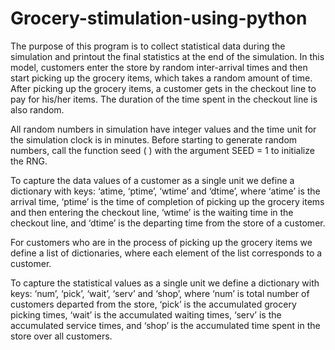 # Grocery-stimulation-using-python
The purpose of this program is to collect statistical data during the simulation and printout the final statistics at the end of the simulation. In this model, customers enter the store by random inter-arrival times and then start picking up the grocery items, which takes a random amount of time. After picking up the grocery items, a customer gets in the checkout line to pay for his/her items. The duration of the time spent in the checkout line is also random.

All random numbers in simulation have integer values and the time unit for the simulation clock is in minutes. Before starting to generate random numbers, call the function
seed ( ) with the argument SEED = 1 to initialize the RNG.

To capture the data values of a customer as a single unit we define a dictionary with keys: ‘atime, ‘ptime’, ‘wtime’ and ‘dtime’, where ‘atime’ is the arrival time, ‘ptime’ is the time of completion of picking up the grocery items and then entering the checkout line, ‘wtime’ is the waiting time in the checkout line, and ‘dtime’ is the departing time from the store of a customer.

For customers who are in the process of picking up the grocery items we define a list of dictionaries, where each element of the list corresponds to a customer.

 To capture the statistical values as a single unit we define a dictionary with keys: ‘num’, ‘pick’, ‘wait’, ‘serv’ and ‘shop’, where ‘num’ is total number of customers departed from the store, ‘pick’ is the accumulated grocery picking times, ‘wait’ is the accumulated waiting times, ‘serv’ is the accumulated service times, and ‘shop’ is the accumulated time spent in the store over all customers.
